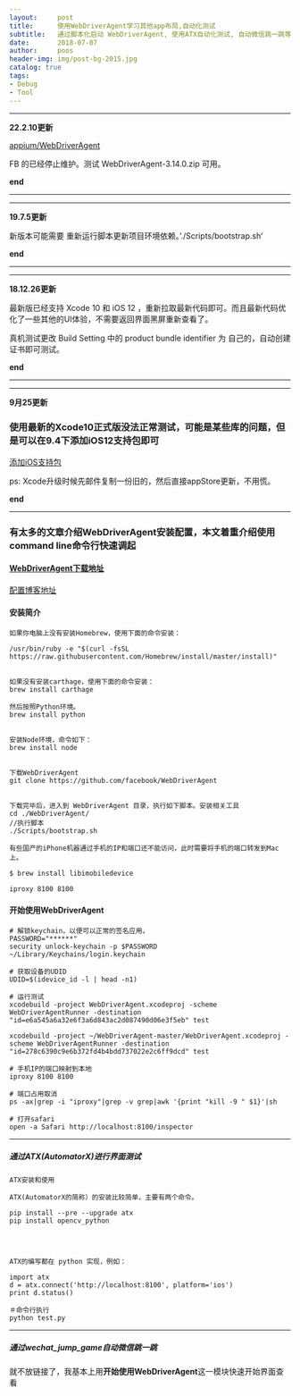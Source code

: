 ```yaml
---
layout:     post
title:      使用WebDriverAgent学习其他app布局,自动化测试
subtitle:   通过脚本化启动 WebDriverAgent, 使用ATX自动化测试, 自动微信跳一跳等
date:       2018-07-07
author:     poos
header-img: img/post-bg-2015.jpg
catalog: true
tags:
- Debug
- Tool
---
```


---
**22.2.10更新**

[appium/WebDriverAgent](https://github.com/appium/WebDriverAgent)

FB 的已经停止维护。测试 WebDriverAgent-3.14.0.zip 可用。

**end**

---

---
**19.7.5更新**

新版本可能需要 重新运行脚本更新项目环境依赖。’./Scripts/bootstrap.sh‘



**end**

---
---
**18.12.26更新**

最新版已经支持 Xcode 10 和 iOS 12 ，重新拉取最新代码即可。而且最新代码优化了一些其他的UI体验，不需要返回界面黑屏重新查看了。

真机测试更改 Build Setting 中的 product bundle identifier 为 自己的，自动创建证书即可测试。

**end**

---
---
**9月25更新**

### 使用最新的Xcode10正式版没法正常测试，可能是某些库的问题，但是可以在9.4下添加iOS12支持包即可

[添加iOS支持包](https://www.jianshu.com/p/1a33e36c4b67)

ps: Xcode升级时候先邮件复制一份旧的，然后直接appStore更新，不用慌。

**end**

---

### 有太多的文章介绍WebDriverAgent安装配置，本文着重介绍使用command line命令行快速调起


#### [WebDriverAgent下载地址](https://github.com/facebook/WebDriverAgent)

[配置博客地址](https://blog.csdn.net/PRIMEFJT/article/details/78947480)

#### 安装简介

```
如果你电脑上没有安装Homebrew，使用下面的命令安装：

/usr/bin/ruby -e "$(curl -fsSL https://raw.githubusercontent.com/Homebrew/install/master/install)"


如果没有安装carthage，使用下面的命令安装：
brew install carthage

然后按照Python环境。
brew install python


安装Node环境，命令如下：
brew install node


下载WebDriverAgent
git clone https://github.com/facebook/WebDriverAgent


下载完毕后，进入到 WebDriverAgent 目录，执行如下脚本。安装相关工具
cd ./WebDriverAgent/
//执行脚本
./Scripts/bootstrap.sh

```

```
有些国产的iPhone机器通过手机的IP和端口还不能访问，此时需要将手机的端口转发到Mac上。

$ brew install libimobiledevice

iproxy 8100 8100
```


#### 开始使用WebDriverAgent
```
# 解锁keychain，以便可以正常的签名应用，
PASSWORD="******"
security unlock-keychain -p $PASSWORD ~/Library/Keychains/login.keychain

# 获取设备的UDID
UDID=$(idevice_id -l | head -n1)

# 运行测试
xcodebuild -project WebDriverAgent.xcodeproj -scheme WebDriverAgentRunner -destination "id=e6a545a6a32e6f3a6d843ac2d087490d06e3f5eb" test

xcodebuild -project ~/WebDriverAgent-master/WebDriverAgent.xcodeproj -scheme WebDriverAgentRunner -destination "id=278c6390c9e6b372fd4b4bdd737022e2c6ff9dcd" test

# 手机IP的端口映射到本地
iproxy 8100 8100

# 端口占用取消
ps -ax|grep -i "iproxy"|grep -v grep|awk '{print "kill -9 " $1}'|sh

# 打开safari
open -a Safari http://localhost:8100/inspector
```





---

##### 通过ATX(AutomatorX)进行界面测试

```
ATX安装和使用

ATX(AutomatorX的简称）的安装比较简单，主要有两个命令。

pip install --pre --upgrade atx
pip install opencv_python




ATX的编写都在 python 实现，例如：

import atx
d = atx.connect('http://localhost:8100', platform='ios')
print d.status()

＃命令行执行
python test.py

```



---

##### 通过wechat_jump_game自动微信跳一跳

就不放链接了，我基本上用**开始使用WebDriverAgent**这一模块快速开始界面查看
